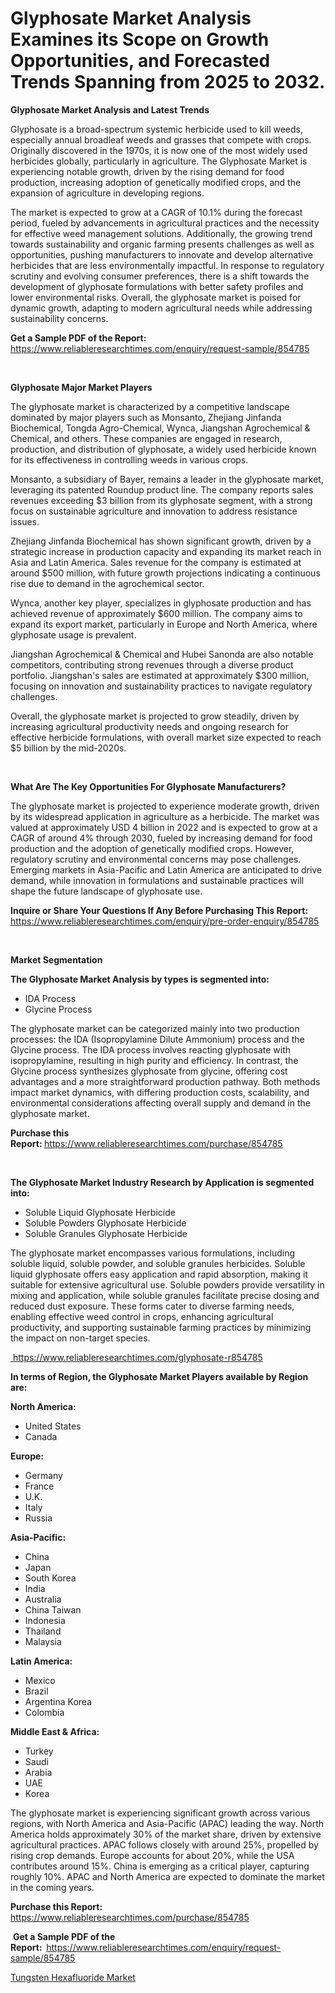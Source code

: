 <p><h1>Glyphosate Market Analysis Examines its Scope on Growth Opportunities, and Forecasted Trends Spanning from 2025 to 2032.</h1></p><p><strong>Glyphosate Market Analysis and Latest Trends</strong></p>
<p><p>Glyphosate is a broad-spectrum systemic herbicide used to kill weeds, especially annual broadleaf weeds and grasses that compete with crops. Originally discovered in the 1970s, it is now one of the most widely used herbicides globally, particularly in agriculture. The Glyphosate Market is experiencing notable growth, driven by the rising demand for food production, increasing adoption of genetically modified crops, and the expansion of agriculture in developing regions. </p><p>The market is expected to grow at a CAGR of 10.1% during the forecast period, fueled by advancements in agricultural practices and the necessity for effective weed management solutions. Additionally, the growing trend towards sustainability and organic farming presents challenges as well as opportunities, pushing manufacturers to innovate and develop alternative herbicides that are less environmentally impactful. In response to regulatory scrutiny and evolving consumer preferences, there is a shift towards the development of glyphosate formulations with better safety profiles and lower environmental risks. Overall, the glyphosate market is poised for dynamic growth, adapting to modern agricultural needs while addressing sustainability concerns.</p></p>
<p><strong>Get a Sample PDF of the Report:&nbsp;</strong> <a href="https://www.reliableresearchtimes.com/enquiry/request-sample/854785?utm_campaign=2203&utm_medium=2&utm_source=Github&utm_content=ia&utm_term=31032025&utm_id=glyphosate">https://www.reliableresearchtimes.com/enquiry/request-sample/854785</a></p>
<p>&nbsp;</p>
<p><strong>Glyphosate Major Market Players</strong></p>
<p><p>The glyphosate market is characterized by a competitive landscape dominated by major players such as Monsanto, Zhejiang Jinfanda Biochemical, Tongda Agro-Chemical, Wynca, Jiangshan Agrochemical & Chemical, and others. These companies are engaged in research, production, and distribution of glyphosate, a widely used herbicide known for its effectiveness in controlling weeds in various crops.</p><p>Monsanto, a subsidiary of Bayer, remains a leader in the glyphosate market, leveraging its patented Roundup product line. The company reports sales revenues exceeding $3 billion from its glyphosate segment, with a strong focus on sustainable agriculture and innovation to address resistance issues.</p><p>Zhejiang Jinfanda Biochemical has shown significant growth, driven by a strategic increase in production capacity and expanding its market reach in Asia and Latin America. Sales revenue for the company is estimated at around $500 million, with future growth projections indicating a continuous rise due to demand in the agrochemical sector.</p><p>Wynca, another key player, specializes in glyphosate production and has achieved revenue of approximately $600 million. The company aims to expand its export market, particularly in Europe and North America, where glyphosate usage is prevalent.</p><p>Jiangshan Agrochemical & Chemical and Hubei Sanonda are also notable competitors, contributing strong revenues through a diverse product portfolio. Jiangshan's sales are estimated at approximately $300 million, focusing on innovation and sustainability practices to navigate regulatory challenges.</p><p>Overall, the glyphosate market is projected to grow steadily, driven by increasing agricultural productivity needs and ongoing research for effective herbicide formulations, with overall market size expected to reach $5 billion by the mid-2020s.</p></p>
<p>&nbsp;</p>
<p><strong>What Are The Key Opportunities For Glyphosate Manufacturers?</strong></p>
<p><p>The glyphosate market is projected to experience moderate growth, driven by its widespread application in agriculture as a herbicide. The market was valued at approximately USD 4 billion in 2022 and is expected to grow at a CAGR of around 4% through 2030, fueled by increasing demand for food production and the adoption of genetically modified crops. However, regulatory scrutiny and environmental concerns may pose challenges. Emerging markets in Asia-Pacific and Latin America are anticipated to drive demand, while innovation in formulations and sustainable practices will shape the future landscape of glyphosate use.</p></p>
<p><strong>Inquire or Share Your Questions If Any Before Purchasing This Report:</strong> <a href="https://www.reliableresearchtimes.com/enquiry/pre-order-enquiry/854785?utm_campaign=2203&utm_medium=2&utm_source=Github&utm_content=ia&utm_term=31032025&utm_id=glyphosate">https://www.reliableresearchtimes.com/enquiry/pre-order-enquiry/854785</a></p>
<p>&nbsp;</p>
<p><strong>Market Segmentation</strong></p>
<p><strong>The Glyphosate Market Analysis by types is segmented into:</strong></p>
<p><ul><li>IDA Process</li><li>Glycine Process</li></ul></p>
<p><p>The glyphosate market can be categorized mainly into two production processes: the IDA (Isopropylamine Dilute Ammonium) process and the Glycine process. The IDA process involves reacting glyphosate with isopropylamine, resulting in high purity and efficiency. In contrast, the Glycine process synthesizes glyphosate from glycine, offering cost advantages and a more straightforward production pathway. Both methods impact market dynamics, with differing production costs, scalability, and environmental considerations affecting overall supply and demand in the glyphosate market.</p></p>
<p><strong>Purchase this Report:&nbsp;</strong><a href="https://www.reliableresearchtimes.com/purchase/854785?utm_campaign=2203&utm_medium=2&utm_source=Github&utm_content=ia&utm_term=31032025&utm_id=glyphosate">https://www.reliableresearchtimes.com/purchase/854785</a></p>
<p>&nbsp;</p>
<p><strong>The Glyphosate Market Industry Research by Application is segmented into:</strong></p>
<p><ul><li>Soluble Liquid Glyphosate Herbicide</li><li>Soluble Powders Glyphosate Herbicide</li><li>Soluble Granules Glyphosate Herbicide</li></ul></p>
<p><p>The glyphosate market encompasses various formulations, including soluble liquid, soluble powder, and soluble granules herbicides. Soluble liquid glyphosate offers easy application and rapid absorption, making it suitable for extensive agricultural use. Soluble powders provide versatility in mixing and application, while soluble granules facilitate precise dosing and reduced dust exposure. These forms cater to diverse farming needs, enabling effective weed control in crops, enhancing agricultural productivity, and supporting sustainable farming practices by minimizing the impact on non-target species.</p></p>
<p><a href="https://www.reliableresearchtimes.com/glyphosate-r854785?utm_campaign=2203&utm_medium=2&utm_source=Github&utm_content=ia&utm_term=31032025&utm_id=glyphosate">&nbsp;https://www.reliableresearchtimes.com/glyphosate-r854785</a></p>
<p><strong>In terms of Region, the Glyphosate Market Players available by Region are:</strong></p>
<p>
    <p> <strong> North America: </strong>
        <ul>
            <li>United States</li>
            <li>Canada</li>
        </ul>
        </p> 
    <p> <strong> Europe: </strong>
        <ul>
            <li>Germany</li>
            <li>France</li>
            <li>U.K.</li>
            <li>Italy</li>
            <li>Russia</li>
        </ul>
        </p> 
    <p> <strong> Asia-Pacific: </strong>
        <ul>
            <li>China</li>
            <li>Japan</li>
            <li>South Korea</li>
            <li>India</li>
            <li>Australia</li>
            <li>China Taiwan</li>
            <li>Indonesia</li>
            <li>Thailand</li>
            <li>Malaysia</li>
        </ul>
        </p> 
    <p> <strong> Latin America: </strong>
        <ul>
            <li>Mexico</li>
            <li>Brazil</li>
            <li>Argentina Korea</li>
            <li>Colombia</li>
        </ul>
        </p> 
    <p> <strong> Middle East & Africa: </strong>
        <ul>
            <li>Turkey</li>
            <li>Saudi</li>
            <li>Arabia</li>
            <li>UAE</li>
            <li>Korea</li>
        </ul>
    </p>
    </p>
<p><p>The glyphosate market is experiencing significant growth across various regions, with North America and Asia-Pacific (APAC) leading the way. North America holds approximately 30% of the market share, driven by extensive agricultural practices. APAC follows closely with around 25%, propelled by rising crop demands. Europe accounts for about 20%, while the USA contributes around 15%. China is emerging as a critical player, capturing roughly 10%. APAC and North America are expected to dominate the market in the coming years.</p></p>
<p><strong>Purchase this Report: </strong><a href="https://www.reliableresearchtimes.com/purchase/854785?utm_campaign=2203&utm_medium=2&utm_source=Github&utm_content=ia&utm_term=31032025&utm_id=glyphosate">https://www.reliableresearchtimes.com/purchase/854785</a></p>
<p>&nbsp;<strong>Get a Sample PDF of the Report:&nbsp;&nbsp;</strong><a href="https://www.reliableresearchtimes.com/enquiry/request-sample/854785?utm_campaign=2203&utm_medium=2&utm_source=Github&utm_content=ia&utm_term=31032025&utm_id=glyphosate">https://www.reliableresearchtimes.com/enquiry/request-sample/854785</a></p>
<p><strong></strong></p>
<p><p><a href="https://github.com/spineamosa0e/Market-Research-Report-List-1/blob/main/tungsten-hexafluoride-market.md?utm_campaign=2203&utm_medium=2&utm_source=Github&utm_content=ia&utm_term=31032025&utm_id=glyphosate">Tungsten Hexafluoride Market</a></p></p>
